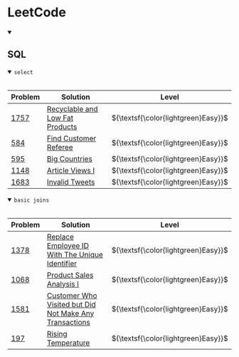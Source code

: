 # LeetCode

<details open>
<summary><h2>SQL</h2></summary>

<!-- SQL start -->

<details open>
<summary><code>select</code></summary>
<br>

| Problem                                                                            | Solution                                      |                Level                |
| ---------------------------------------------------------------------------------- | --------------------------------------------- | :---------------------------------: |
| [1757](https://leetcode.com/problems/recyclable-and-low-fat-products/description/) | [Recyclable and Low Fat Products](./1757.sql) | ${\textsf{\color{lightgreen}Easy}}$ |
| [584](https://leetcode.com/problems/find-customer-referee/description/)            | [Find Customer Referee](./0584.sql)           | ${\textsf{\color{lightgreen}Easy}}$ |
| [595](https://leetcode.com/problems/big-countries/description/)                    | [Big Countries](./0595.sql)                   | ${\textsf{\color{lightgreen}Easy}}$ |
| [1148](https://leetcode.com/problems/article-views-i/description/)                 | [Article Views I](./1148.sql)                 | ${\textsf{\color{lightgreen}Easy}}$ |
| [1683](https://leetcode.com/problems/invalid-tweets/description/)                  | [Invalid Tweets](./1683.sql)                  | ${\textsf{\color{lightgreen}Easy}}$ |

</details>

<details open>
<summary><code>basic joins</code></summary>
<br>

| Problem                                                                                                    | Solution                                                             |                Level                |
| ---------------------------------------------------------------------------------------------------------- | -------------------------------------------------------------------- | :---------------------------------: |
| [1378](https://leetcode.com/problems/replace-employee-id-with-the-unique-identifier/description/)          | [Replace Employee ID With The Unique Identifier](./1378.sql)         | ${\textsf{\color{lightgreen}Easy}}$ |
| [1068](https://leetcode.com/problems/product-sales-analysis-i/description/)                                | [Product Sales Analysis I](./1068.sql)                               | ${\textsf{\color{lightgreen}Easy}}$ |
| [1581](https://leetcode.com/problems/customer-who-visited-but-did-not-make-any-transactions/description/?) | [Customer Who Visited but Did Not Make Any Transactions](./1581.sql) | ${\textsf{\color{lightgreen}Easy}}$ |
| [197](https://leetcode.com/problems/rising-temperature/description/)                                       | [Rising Temperature](./0197.sql)                                     | ${\textsf{\color{lightgreen}Easy}}$ |

<!-- | []()                                                                                                       | []()                                                                 | ${\textsf{\color{lightgreen}Easy}}$ |
| []()                                                                                                       | []()                                                                 | ${\textsf{\color{lightgreen}Easy}}$ |
| []()                                                                                                       | []()                                                                 | ${\textsf{\color{lightgreen}Easy}}$ | -->

</details>

<!-- SQL end -->

</details>
